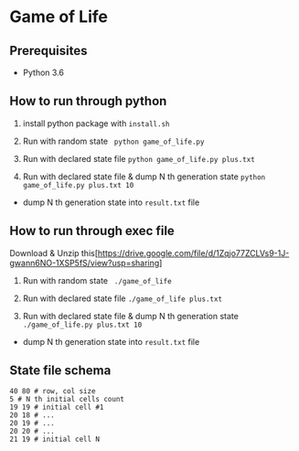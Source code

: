 # Game of Life  

## Prerequisites

- Python 3.6

## How to run through python

1. install python package with ```install.sh```

2. Run with random state 
``` python game_of_life.py```

3. Run with declared state file 
```python game_of_life.py plus.txt```

4. Run with declared state file & dump N th generation state 
```python game_of_life.py plus.txt 10``` 
- dump N th generation state into ```result.txt``` file

## How to run through exec file

Download & Unzip this[https://drive.google.com/file/d/1Zqjo77ZCLVs9-1J-gwann6NO-1XSP5fS/view?usp=sharing]

1. Run with random state 
``` ./game_of_life```

2. Run with declared state file 
```./game_of_life plus.txt```

3. Run with declared state file & dump N th generation state 
```./game_of_life.py plus.txt 10``` 
- dump N th generation state into ```result.txt``` file

## State file schema

```
40 80 # row, col size 
5 # N th initial cells count
19 19 # initial cell #1
20 18 # ...
20 19 # ...
20 20 # ...
21 19 # initial cell N
```
